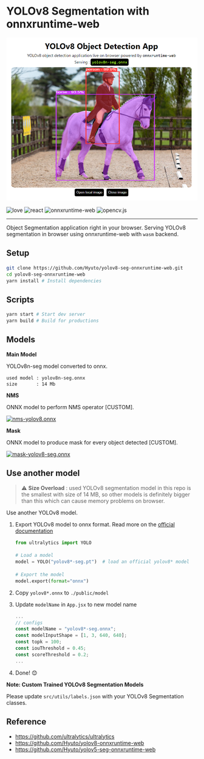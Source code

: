 # YOLOv8 Segmentation with onnxruntime-web

<p align="center">
  <img src="./sample.png" />
</p>

![love](https://img.shields.io/badge/Made%20with-🖤-white)
![react](https://img.shields.io/badge/React-blue?logo=react)
![onnxruntime-web](https://img.shields.io/badge/onnxruntime--web-white?logo=onnx&logoColor=black)
![opencv.js](https://img.shields.io/badge/opencv.js-green?logo=opencv)

---

Object Segmentation application right in your browser.
Serving YOLOv8 segmentation in browser using onnxruntime-web with `wasm` backend.

## Setup

```bash
git clone https://github.com/Hyuto/yolov8-seg-onnxruntime-web.git
cd yolov8-seg-onnxruntime-web
yarn install # Install dependencies
```

## Scripts

```bash
yarn start # Start dev server
yarn build # Build for productions
```

## Models

**Main Model**

YOLOv8n-seg model converted to onnx.

```
used model : yolov8n-seg.onnx
size       : 14 Mb
```

**NMS**

ONNX model to perform NMS operator [CUSTOM].

[![nms-yolov8.onnx](https://img.shields.io/badge/nms--yolov8.onnx-black?logo=onnx)](https://netron.app/?url=https://raw.githubusercontent.com/Hyuto/yolov8-seg-onnxruntime-web/master/public/model/nms-yolov8.onnx)

**Mask**

ONNX model to produce mask for every object detected [CUSTOM].

[![mask-yolov8-seg.onnx](https://img.shields.io/badge/mask--yolov8--seg.onnx-black?logo=onnx)](https://netron.app/?url=https://raw.githubusercontent.com/Hyuto/yolov8-seg-onnxruntime-web/master/public/model/mask-yolov8-seg.onnx)

## Use another model

> :warning: **Size Overload** : used YOLOv8 segmentation model in this repo is the smallest with size of 14 MB, so other models is definitely bigger than this which can cause memory problems on browser.

Use another YOLOv8 model.

1. Export YOLOv8 model to onnx format. Read more on the [official documentation](https://docs.ultralytics.com/tasks/segmentation/#export)

   ```python
   from ultralytics import YOLO

   # Load a model
   model = YOLO("yolov8*-seg.pt")  # load an official yolov8* model

   # Export the model
   model.export(format="onnx")
   ```

2. Copy `yolov8*.onnx` to `./public/model`
3. Update `modelName` in `App.jsx` to new model name
   ```jsx
   ...
   // configs
   const modelName = "yolov8*-seg.onnx";
   const modelInputShape = [1, 3, 640, 640];
   const topk = 100;
   const iouThreshold = 0.45;
   const scoreThreshold = 0.2;
   ...
   ```
4. Done! 😊

**Note: Custom Trained YOLOv8 Segmentation Models**

Please update `src/utils/labels.json` with your YOLOv8 Segmentation classes.

## Reference

- https://github.com/ultralytics/ultralytics
- https://github.com/Hyuto/yolov8-onnxruntime-web
- https://github.com/Hyuto/yolov5-seg-onnxruntime-web
